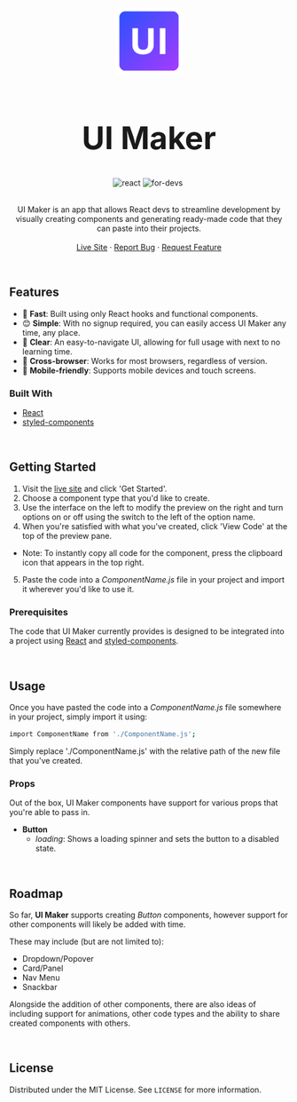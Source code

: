 <br/>
<p align="center">
   <img src="./src/images/logo.png" alt="Logo" width="120" height="120" />

  <h1 align="center" style="font-size:4em;">UI Maker</h1>

  <div align="center">
   <img src="https://img.shields.io/badge/Built%20with-React-blue" alt="react" />
   <img src="https://img.shields.io/badge/Made%20for-Developers-mediumslateblue" alt="for-devs" />
   <img src="https://img.shields.io/badge/License-MIT-blueviolet" alt="" />
  </div>
  <br/>

  <p align="center">
    UI Maker is an app that allows React devs to streamline development by visually creating components and generating ready-made code that they can paste into their projects.
    <br />
    <br />
    <a href="https://jamiestegman.github.io/ui-maker">Live Site</a>
    ·
    <a href="https://github.com/jamiestegman/ui-maker/issues">Report Bug</a>
    ·
    <a href="https://github.com/jamiestegman/ui-maker/issues">Request Feature</a>
  </p>
</p>

<br/>

## Features

- 🚀 **Fast**: Built using only React hooks and functional components.
- 😊 **Simple**: With no signup required, you can easily access UI Maker any time, any place.
- 👋 **Clear**: An easy-to-navigate UI, allowing for full usage with next to no learning time.
- 👫 **Cross-browser**: Works for most browsers, regardless of version.
- 📲 **Mobile-friendly**: Supports mobile devices and touch screens.


### Built With

* [React](https://reactjs.org/)
* [styled-components](https://styled-components.com/)

<br/>

## Getting Started

1. Visit the [live site](https://jamiestegman.github.io/ui-maker) and click 'Get Started'.
2. Choose a component type that you'd like to create.
3. Use the interface on the left to modify the preview on the right and turn options on or off using the switch to the left of the option name.
4. When you're satisfied with what you've created, click 'View Code' at the top of the preview pane.
  * Note: To instantly copy all code for the component, press the clipboard icon that appears in the top right.
5. Paste the code into a *ComponentName.js* file in your project and import it wherever you'd like to use it.

### Prerequisites

The code that UI Maker currently provides is designed to be integrated into a project using [React](https://reactjs.org) and [styled-components](https://styled-components.com/).

<br/>

## Usage

Once you have pasted the code into a *ComponentName.js* file somewhere in your project, simply import it using:

```sh
import ComponentName from './ComponentName.js';
```
Simply replace './ComponentName.js' with the relative path of the new file that you've created.


### Props

Out of the box, UI Maker components have support for various props that you're able to pass in.

<ul>
  <li>
    <strong>Button</strong>
    <ul>
      <li><i>loading</i>: Shows a loading spinner and sets the button to a disabled state.</li>
    </ul>
  </li>
</ul>

<br/>

## Roadmap

So far, **UI Maker** supports creating *Button* components, however support for other components will likely be added with time.

These may include (but are not limited to):

* Dropdown/Popover
* Card/Panel
* Nav Menu
* Snackbar

Alongside the addition of other components, there are also ideas of including support for animations, other code types and the ability to share created components with others.

<br/>

## License

Distributed under the MIT License. See `LICENSE` for more information.

